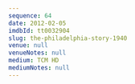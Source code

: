 ```yaml
---
sequence: 64
date: 2012-02-05
imdbId: tt0032904
slug: the-philadelphia-story-1940
venue: null
venueNotes: null
medium: TCM HD
mediumNotes: null
---
```

